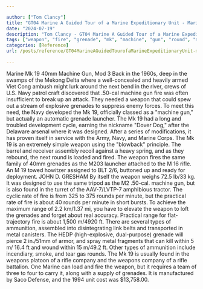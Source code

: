 ```yaml
---

author: ["Tom Clancy"]
title: "GT04 Marine A Guided Tour of a Marine Expeditionary Unit - Marine_split_059.html"
date: "2024-07-19"
description: "Tom Clancy - GT04 Marine A Guided Tour of a Marine Expeditionary Unit"
tags: ["weapon", "fire", "grenade", "mk", "machine", "gun", "round", "marine", "navy", "rifle", "next", "launcher", "designed", "found", "rate", "per", "minute", "practical", "range", "ft", "type", "ammunition", "metal", "within", "company"]
categories: [Reference]
url: /posts/reference/GT04MarineAGuidedTourofaMarineExpeditionaryUnit-marinesplit059html

---
```



Marine
Mk 19 40mm Machine Gun, Mod 3
Back in the 1960s, deep in the swamps of the Mekong Delta where a well-concealed and heavily armed Viet Cong ambush might lurk around the next bend in the river, crews of U.S. Navy patrol craft discovered that .50-cal machine gun fire was often insufficient to break up an attack. They needed a weapon that could spew out a stream of explosive grenades to suppress enemy forces. To meet this need, the Navy developed the Mk 19, officially classed as a "machine gun," but actually an automatic grenade launcher. The Mk 19 had a long and troubled development cycle, earning the nickname "Dover Dog," after the Delaware arsenal where it was designed. After a series of modifications, it has proven itself in service with the Army, Navy, and Marine Corps. The Mk 19 is an extremely simple weapon using the "blowback" principle. The barrel and receiver assembly recoil against a heavy spring, and as they rebound, the next round is loaded and fired. The weapon fires the same family of 40mm grenades as the M203 launcher attached to the M 16 rifle.
An M 19 towed howitzer assigned to BLT 2/6, buttoned up and ready for deployment.
JOHN D. GRESHAM
By itself the weapon weighs 72.5 lb/33 kg. It was designed to use the same tripod as the M2 .50-cal. machine gun, but is also found in the turret of the AAV-7/LVTP-7 amphibious tractor. The cyclic rate of fire is from 325 to 375 rounds per minute, but the practical rate of fire is about 40 rounds per minute in short bursts. To achieve the maximum range of 2.2 km/1.37 mi, you have to elevate the weapon to loft the grenades and forget about real accuracy. Practical range for flat-trajectory fire is about 1,500 m/4920 ft. There are several types of ammunition, assembled into disintegrating link belts and transported in metal canisters. The HEDP (high-explosive, dual-purpose) grenade will pierce 2 in./51mm of armor, and spray metal fragments that can kill within 5 m/ 16.4 ft and wound within 15 m/49.2 ft. Other types of ammunition include incendiary, smoke, and tear gas rounds. The Mk 19 is usually found in the weapons platoon of a rifle company and the weapons company of a rifle battalion. One Marine can load and fire the weapon, but it requires a team of three to four to carry it, along with a supply of grenades. It is manufactured by Saco Defense, and the 1994 unit cost was $13,758.00.

